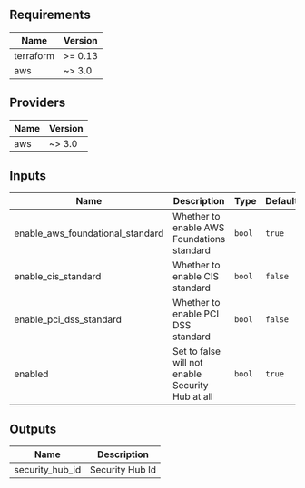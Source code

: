 ## Requirements

| Name | Version |
|------|---------|
| terraform | >= 0.13 |
| aws | ~> 3.0 |

## Providers

| Name | Version |
|------|---------|
| aws | ~> 3.0 |

## Inputs

| Name | Description | Type | Default | Required |
|------|-------------|------|---------|:--------:|
| enable\_aws\_foundational\_standard | Whether to enable AWS Foundations standard | `bool` | `true` | no |
| enable\_cis\_standard | Whether to enable CIS standard | `bool` | `false` | no |
| enable\_pci\_dss\_standard | Whether to enable PCI DSS standard | `bool` | `false` | no |
| enabled | Set to false will not enable Security Hub at all | `bool` | `true` | no |

## Outputs

| Name | Description |
|------|-------------|
| security\_hub\_id | Security Hub Id |
